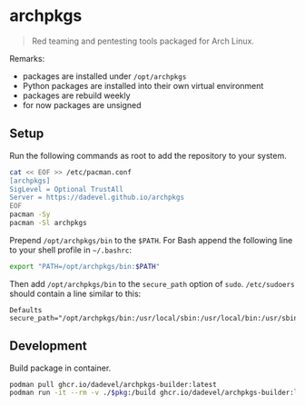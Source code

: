 # archpkgs

> Red teaming and pentesting tools packaged for Arch Linux.

Remarks:

- packages are installed under `/opt/archpkgs`
- Python packages are installed into their own virtual environment
- packages are rebuild weekly
- for now packages are unsigned

## Setup

Run the following commands as root to add the repository to your system.

~~~ bash
cat << EOF >> /etc/pacman.conf
[archpkgs]
SigLevel = Optional TrustAll
Server = https://dadevel.github.io/archpkgs
EOF
pacman -Sy
pacman -Sl archpkgs
~~~

Prepend `/opt/archpkgs/bin` to the `$PATH`.
For Bash append the following line to your shell profile in `~/.bashrc`:

~~~ bash
export "PATH=/opt/archpkgs/bin:$PATH"
~~~

Then add `/opt/archpkgs/bin` to the `secure_path` option of `sudo`.
`/etc/sudoers` should contain a line similar to this:

~~~
Defaults secure_path="/opt/archpkgs/bin:/usr/local/sbin:/usr/local/bin:/usr/sbin:/usr/bin:/sbin:/bin"
~~~

## Development

Build package in container.

~~~ bash
podman pull ghcr.io/dadevel/archpkgs-builder:latest
podman run -it --rm -v ./$pkg:/build ghcr.io/dadevel/archpkgs-builder:latest makepkg -scf --noconfirm
~~~~
